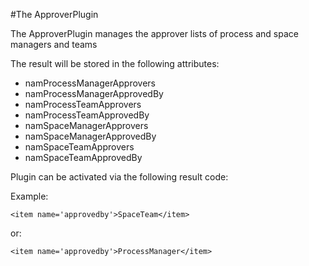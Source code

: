 #The ApproverPlugin

The ApproverPlugin manages the approver lists of process and space managers and
 teams
  
  The result will be stored in the following attributes:
 

 * namProcessManagerApprovers 
 * namProcessManagerApprovedBy
 * namProcessTeamApprovers 
 * namProcessTeamApprovedBy
 * namSpaceManagerApprovers 
 * namSpaceManagerApprovedBy 
 * namSpaceTeamApprovers
 * namSpaceTeamApprovedBy
 
  
 Plugin can be activated via the following result code:
 
  Example:
 
	<item name='approvedby'>SpaceTeam</item>
  
   
   or: 
   
	<item name='approvedby'>ProcessManager</item> 
 